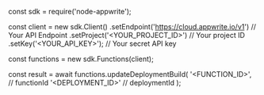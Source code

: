 const sdk = require('node-appwrite');

const client = new sdk.Client()
    .setEndpoint('https://cloud.appwrite.io/v1') // Your API Endpoint
    .setProject('&lt;YOUR_PROJECT_ID&gt;') // Your project ID
    .setKey('&lt;YOUR_API_KEY&gt;'); // Your secret API key

const functions = new sdk.Functions(client);

const result = await functions.updateDeploymentBuild(
    '<FUNCTION_ID>', // functionId
    '<DEPLOYMENT_ID>' // deploymentId
);
